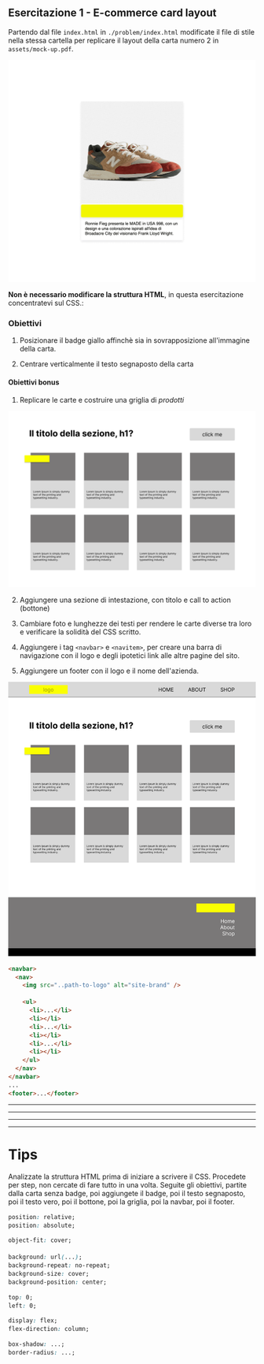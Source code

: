 ## Esercitazione 1 - E-commerce card layout

Partendo dal file `index.html` in `./problem/index.html` modificate il file di stile nella stessa cartella per replicare il layout della carta numero 2 in `assets/mock-up.pdf`.

![Esercitazione 1 - prima e dopo](./assets/prima:dopo.gif "Prima e dopo")

**Non è necessario modificare la struttura HTML**, in questa esercitazione concentratevi sul CSS.:

### Obiettivi

1. Posizionare il badge giallo affinchè sia in sovrapposizione all'immagine della carta.

2. Centrare verticalmente il testo segnaposto della carta

#### Obiettivi bonus

1. Replicare le carte e costruire una griglia di _prodotti_

![Esercitazione 1 - bonus grid](./assets/bonus/grid-mock-up.png "Grid layout")

2.  Aggiungere una sezione di intestazione, con titolo e call to action (bottone)

3.  Cambiare foto e lunghezze dei testi per rendere le carte diverse tra loro e verificare la solidità del CSS scritto.

4.  Aggiungere i tag `<navbar>` e `<navitem>`, per creare una barra di navigazione con il logo e degli ipotetici link alle altre pagine del sito.
5.  Aggiungere un footer con il logo e il nome dell'azienda.

![Esercitazione 1 - bonus page](./assets/bonus/page-mock-up.png "Grid layout")

```html
<navbar>
  <nav>
    <img src="..path-to-logo" alt="site-brand" />

    <ul>
      <li>...</li>
      <li></li>
      <li>...</li>
      <li></li>
      <li>...</li>
      <li></li>
    </ul>
  </nav>
</navbar>
...
<footer>...</footer>
```

---

---

---

---

# Tips

Analizzate la struttura HTML prima di iniziare a scrivere il CSS.
Procedete per step, non cercate di fare tutto in una volta.
Seguite gli obiettivi, partite dalla carta senza badge, poi aggiungete il badge, poi il testo segnaposto, poi il testo vero, poi il bottone, poi la griglia, poi la navbar, poi il footer.

```css
position: relative;
position: absolute;
```

```css
object-fit: cover;

background: url(...);
background-repeat: no-repeat;
background-size: cover;
background-position: center;
```

```css
top: 0;
left: 0;
```

```css
display: flex;
flex-direction: column;
```

```css
box-shadow: ...;
border-radius: ...;
```

